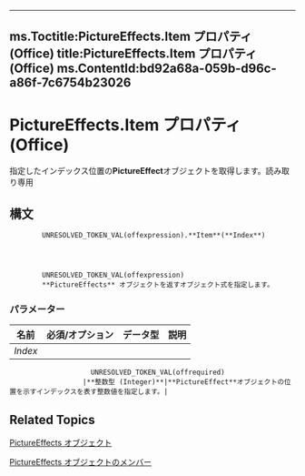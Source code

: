 

---
ms.Toctitle:PictureEffects.Item プロパティ (Office)
title:PictureEffects.Item プロパティ (Office)
ms.ContentId:bd92a68a-059b-d96c-a86f-7c6754b23026
---
# PictureEffects.Item プロパティ (Office)




指定したインデックス位置の**PictureEffect**オブジェクトを取得します。読み取り専用

## 構文

            UNRESOLVED_TOKEN_VAL(offexpression).**Item**(**Index**)




            UNRESOLVED_TOKEN_VAL(offexpression)
            **PictureEffects** オブジェクトを返すオブジェクト式を指定します。

### パラメーター

|**名前**|**必須/オプション**|**データ型**|**説明**|
|---|---|---|---|
|*Index*|
                        UNRESOLVED_TOKEN_VAL(offrequired)
                      |**整数型 (Integer)**|**PictureEffect**オブジェクトの位置を示すインデックスを表す整数値を指定します。|





## Related Topics

[PictureEffects オブジェクト](bc0e1cfd-7328-360d-872e-c71ae93162ed.md)

[PictureEffects オブジェクトのメンバー](fe7a9f46-f5fa-8ab9-5fb6-c88d283e4663.md)




